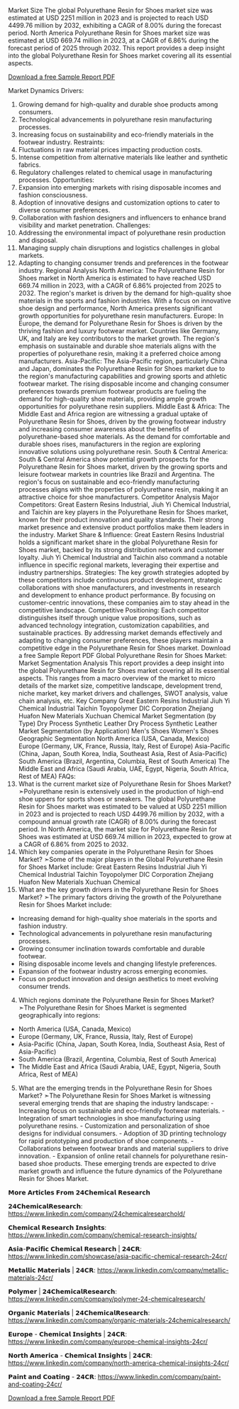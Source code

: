 Market Size
The global Polyurethane Resin for Shoes market size was estimated at USD 2251 million in 2023 and is projected to reach USD 4499.76 million by 2032, exhibiting a CAGR of 8.00% during the forecast period.
North America Polyurethane Resin for Shoes market size was estimated at USD 669.74 million in 2023, at a CAGR of 6.86% during the forecast period of 2025 through 2032.
This report provides a deep insight into the global Polyurethane Resin for Shoes market covering all its essential aspects.

[Download a free Sample Report PDF](https://www.24chemicalresearch.com/download-sample/289240/global-polyurethane-resin-for-shoes-forecast-market-2025-2032-920)

Market Dynamics
Drivers:
1. Growing demand for high-quality and durable shoe products among consumers.
2. Technological advancements in polyurethane resin manufacturing processes.
3. Increasing focus on sustainability and eco-friendly materials in the footwear industry.
Restraints:
1. Fluctuations in raw material prices impacting production costs.
2. Intense competition from alternative materials like leather and synthetic fabrics.
3. Regulatory challenges related to chemical usage in manufacturing processes.
Opportunities:
1. Expansion into emerging markets with rising disposable incomes and fashion consciousness.
2. Adoption of innovative designs and customization options to cater to diverse consumer preferences.
3. Collaboration with fashion designers and influencers to enhance brand visibility and market penetration.
Challenges:
1. Addressing the environmental impact of polyurethane resin production and disposal.
2. Managing supply chain disruptions and logistics challenges in global markets.
3. Adapting to changing consumer trends and preferences in the footwear industry.
Regional Analysis
North America: The Polyurethane Resin for Shoes market in North America is estimated to have reached USD 669.74 million in 2023, with a CAGR of 6.86% projected from 2025 to 2032. The region's market is driven by the demand for high-quality shoe materials in the sports and fashion industries. With a focus on innovative shoe design and performance, North America presents significant growth opportunities for polyurethane resin manufacturers.
Europe: In Europe, the demand for Polyurethane Resin for Shoes is driven by the thriving fashion and luxury footwear market. Countries like Germany, UK, and Italy are key contributors to the market growth. The region's emphasis on sustainable and durable shoe materials aligns with the properties of polyurethane resin, making it a preferred choice among manufacturers.
Asia-Pacific: The Asia-Pacific region, particularly China and Japan, dominates the Polyurethane Resin for Shoes market due to the region's manufacturing capabilities and growing sports and athletic footwear market. The rising disposable income and changing consumer preferences towards premium footwear products are fueling the demand for high-quality shoe materials, providing ample growth opportunities for polyurethane resin suppliers.
Middle East & Africa: The Middle East and Africa region are witnessing a gradual uptake of Polyurethane Resin for Shoes, driven by the growing footwear industry and increasing consumer awareness about the benefits of polyurethane-based shoe materials. As the demand for comfortable and durable shoes rises, manufacturers in the region are exploring innovative solutions using polyurethane resin.
South & Central America: South & Central America show potential growth prospects for the Polyurethane Resin for Shoes market, driven by the growing sports and leisure footwear markets in countries like Brazil and Argentina. The region's focus on sustainable and eco-friendly manufacturing processes aligns with the properties of polyurethane resin, making it an attractive choice for shoe manufacturers.
Competitor Analysis
Major Competitors: Great Eastern Resins Industrial, Jiuh Yi Chemical Industrial, and Taichin are key players in the Polyurethane Resin for Shoes market, known for their product innovation and quality standards. Their strong market presence and extensive product portfolios make them leaders in the industry.
Market Share & Influence: Great Eastern Resins Industrial holds a significant market share in the global Polyurethane Resin for Shoes market, backed by its strong distribution network and customer loyalty. Jiuh Yi Chemical Industrial and Taichin also command a notable influence in specific regional markets, leveraging their expertise and industry partnerships.
Strategies: The key growth strategies adopted by these competitors include continuous product development, strategic collaborations with shoe manufacturers, and investments in research and development to enhance product performance. By focusing on customer-centric innovations, these companies aim to stay ahead in the competitive landscape.
Competitive Positioning: Each competitor distinguishes itself through unique value propositions, such as advanced technology integration, customization capabilities, and sustainable practices. By addressing market demands effectively and adapting to changing consumer preferences, these players maintain a competitive edge in the Polyurethane Resin for Shoes market.
Download a free Sample Report PDF
Global Polyurethane Resin for Shoes Market: Market Segmentation Analysis
This report provides a deep insight into the global Polyurethane Resin for Shoes market covering all its essential aspects. This ranges from a macro overview of the market to micro details of the market size, competitive landscape, development trend, niche market, key market drivers and challenges, SWOT analysis, value chain analysis, etc.
Key Company
Great Eastern Resins Industrial
Jiuh Yi Chemical Industrial
Taichin
Toyopolymer
DIC Corporation
Zhejiang Huafon New Materials
Xuchuan Chemical
Market Segmentation (by Type)
Dry Process Synthetic Leather
Dry Process Synthetic Leather
Market Segmentation (by Application)
Men's Shoes
Women's Shoes
Geographic Segmentation
North America (USA, Canada, Mexico)
Europe (Germany, UK, France, Russia, Italy, Rest of Europe)
Asia-Pacific (China, Japan, South Korea, India, Southeast Asia, Rest of Asia-Pacific)
South America (Brazil, Argentina, Columbia, Rest of South America)
The Middle East and Africa (Saudi Arabia, UAE, Egypt, Nigeria, South Africa, Rest of MEA)
FAQs:
01. What is the current market size of Polyurethane Resin for Shoes Market?
➣Polyurethane resin is extensively used in the production of high-end shoe uppers for sports shoes or sneakers. The global Polyurethane Resin for Shoes market was estimated to be valued at USD 2251 million in 2023 and is projected to reach USD 4499.76 million by 2032, with a compound annual growth rate (CAGR) of 8.00% during the forecast period. In North America, the market size for Polyurethane Resin for Shoes was estimated at USD 669.74 million in 2023, expected to grow at a CAGR of 6.86% from 2025 to 2032.
02. Which key companies operate in the Polyurethane Resin for Shoes Market?
➣Some of the major players in the Global Polyurethane Resin for Shoes Market include:
Great Eastern Resins Industrial
Jiuh Yi Chemical Industrial
Taichin
Toyopolymer
DIC Corporation
Zhejiang Huafon New Materials
Xuchuan Chemical
03. What are the key growth drivers in the Polyurethane Resin for Shoes Market?
➣The primary factors driving the growth of the Polyurethane Resin for Shoes Market include:
- Increasing demand for high-quality shoe materials in the sports and fashion industry.
- Technological advancements in polyurethane resin manufacturing processes.
- Growing consumer inclination towards comfortable and durable footwear.
- Rising disposable income levels and changing lifestyle preferences.
- Expansion of the footwear industry across emerging economies.
- Focus on product innovation and design aesthetics to meet evolving consumer trends.
04. Which regions dominate the Polyurethane Resin for Shoes Market?
➣The Polyurethane Resin for Shoes Market is segmented geographically into regions:
- North America (USA, Canada, Mexico)
- Europe (Germany, UK, France, Russia, Italy, Rest of Europe)
- Asia-Pacific (China, Japan, South Korea, India, Southeast Asia, Rest of Asia-Pacific)
- South America (Brazil, Argentina, Columbia, Rest of South America)
- The Middle East and Africa (Saudi Arabia, UAE, Egypt, Nigeria, South Africa, Rest of MEA)
05. What are the emerging trends in the Polyurethane Resin for Shoes Market?
➣The Polyurethane Resin for Shoes Market is witnessing several emerging trends that are shaping the industry landscape: - Increasing focus on sustainable and eco-friendly footwear materials. - Integration of smart technologies in shoe manufacturing using polyurethane resins. - Customization and personalization of shoe designs for individual consumers. - Adoption of 3D printing technology for rapid prototyping and production of shoe components. - Collaborations between footwear brands and material suppliers to drive innovation. - Expansion of online retail channels for polyurethane resin-based shoe products. These emerging trends are expected to drive market growth and influence the future dynamics of the Polyurethane Resin for Shoes Market.

𝗠𝗼𝗿𝗲 𝗔𝗿𝘁𝗶𝗰𝗹𝗲𝘀 𝗙𝗿𝗼𝗺 𝟮𝟰𝗖𝗵𝗲𝗺𝗶𝗰𝗮𝗹 𝗥𝗲𝘀𝗲𝗮𝗿𝗰𝗵

𝟮𝟰𝗖𝗵𝗲𝗺𝗶𝗰𝗮𝗹𝗥𝗲𝘀𝗲𝗮𝗿𝗰𝗵: https://www.linkedin.com/company/24chemicalresearchold/

𝗖𝗵𝗲𝗺𝗶𝗰𝗮𝗹 𝗥𝗲𝘀𝗲𝗮𝗿𝗰𝗵 𝗜𝗻𝘀𝗶𝗴𝗵𝘁𝘀: https://www.linkedin.com/company/chemical-research-insights/

𝗔𝘀𝗶𝗮-𝗣𝗮𝗰𝗶𝗳𝗶𝗰 𝗖𝗵𝗲𝗺𝗶𝗰𝗮𝗹 𝗥𝗲𝘀𝗲𝗮𝗿𝗰𝗵 | 𝟮𝟰𝗖𝗥: https://www.linkedin.com/showcase/asia-pacific-chemical-research-24cr/

𝗠𝗲𝘁𝗮𝗹𝗹𝗶𝗰 𝗠𝗮𝘁𝗲𝗿𝗶𝗮𝗹𝘀 | 𝟮𝟰𝗖𝗥: https://www.linkedin.com/company/metallic-materials-24cr/

𝗣𝗼𝗹𝘆𝗺𝗲𝗿 | 𝟮𝟰𝗖𝗵𝗲𝗺𝗶𝗰𝗮𝗹𝗥𝗲𝘀𝗲𝗮𝗿𝗰𝗵: https://www.linkedin.com/company/polymer-24-chemicalresearch/

𝗢𝗿𝗴𝗮𝗻𝗶𝗰 𝗠𝗮𝘁𝗲𝗿𝗶𝗮𝗹𝘀 | 𝟮𝟰𝗖𝗵𝗲𝗺𝗶𝗰𝗮𝗹𝗥𝗲𝘀𝗲𝗮𝗿𝗰𝗵: https://www.linkedin.com/company/organic-materials-24chemicalresearch/

𝗘𝘂𝗿𝗼𝗽𝗲 - 𝗖𝗵𝗲𝗺𝗶𝗰𝗮𝗹 𝗜𝗻𝘀𝗶𝗴𝗵𝘁𝘀 | 𝟮𝟰𝗖𝗥: https://www.linkedin.com/company/europe-chemical-insights-24cr/

𝗡𝗼𝗿𝘁𝗵 𝗔𝗺𝗲𝗿𝗶𝗰𝗮 - 𝗖𝗵𝗲𝗺𝗶𝗰𝗮𝗹 𝗜𝗻𝘀𝗶𝗴𝗵𝘁𝘀 | 𝟮𝟰𝗖𝗥: https://www.linkedin.com/company/north-america-chemical-insights-24cr/

𝗣𝗮𝗶𝗻𝘁 𝗮𝗻𝗱 𝗖𝗼𝗮𝘁𝗶𝗻𝗴 - 𝟮𝟰𝗖𝗥: https://www.linkedin.com/company/paint-and-coating-24cr/

[Download a free Sample Report PDF](https://www.24chemicalresearch.com/download-sample/289240/global-polyurethane-resin-for-shoes-forecast-market-2025-2032-920)
